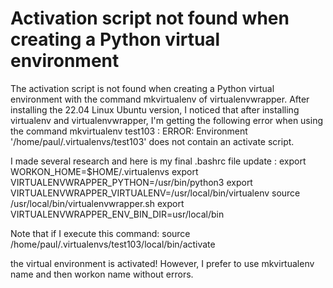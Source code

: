 
# Activation script not found when creating a Python virtual environment

The activation script is not found when creating a Python virtual environment with the command mkvirtualenv of virtualenvwrapper.
After installing the 22.04 Linux Ubuntu version, I noticed that after installing virtualenv and virtualenvwrapper, I'm getting the following error when using the command mkvirtualenv test103 :
ERROR: Environment '/home/paul/.virtualenvs/test103' does not contain an activate script.

I made several research and here is my final .bashrc file update :
export WORKON_HOME=$HOME/.virtualenvs
export VIRTUALENVWRAPPER_PYTHON=/usr/bin/python3
export VIRTUALENVWRAPPER_VIRTUALENV=/usr/local/bin/virtualenv
source /usr/local/bin/virtualenvwrapper.sh
export VIRTUALENVWRAPPER_ENV_BIN_DIR=usr/local/bin

Note that if I execute this command:
source /home/paul/.virtualenvs/test103/local/bin/activate

the virtual environment is activated! However, I prefer to use mkvirtualenv name and then workon name without errors.

        
